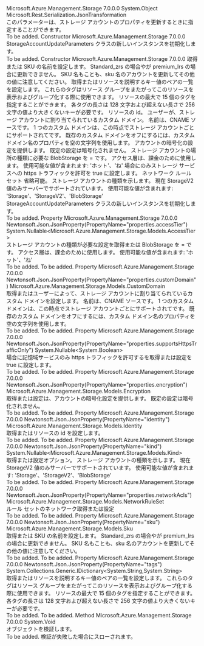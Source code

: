 <Type Name="StorageAccountUpdateParameters" FullName="Microsoft.Azure.Management.Storage.Models.StorageAccountUpdateParameters">
  <TypeSignature Language="C#" Value="public class StorageAccountUpdateParameters" />
  <TypeSignature Language="ILAsm" Value=".class public auto ansi beforefieldinit StorageAccountUpdateParameters extends System.Object" />
  <TypeSignature Language="DocId" Value="T:Microsoft.Azure.Management.Storage.Models.StorageAccountUpdateParameters" />
  <TypeSignature Language="VB.NET" Value="Public Class StorageAccountUpdateParameters" />
  <TypeSignature Language="F#" Value="type StorageAccountUpdateParameters = class" />
  <AssemblyInfo>
    <AssemblyName>Microsoft.Azure.Management.Storage</AssemblyName>
    <AssemblyVersion>7.0.0.0</AssemblyVersion>
  </AssemblyInfo>
  <Base>
    <BaseTypeName>System.Object</BaseTypeName>
  </Base>
  <Interfaces />
  <Attributes>
    <Attribute>
      <AttributeName>Microsoft.Rest.Serialization.JsonTransformation</AttributeName>
    </Attribute>
  </Attributes>
  <Docs>
    <summary>
            このパラメーターは、ストレージ アカウントのプロパティを更新するときに指定することができます。
            </summary>
    <remarks>To be added.</remarks>
  </Docs>
  <Members>
    <Member MemberName=".ctor">
      <MemberSignature Language="C#" Value="public StorageAccountUpdateParameters ();" />
      <MemberSignature Language="ILAsm" Value=".method public hidebysig specialname rtspecialname instance void .ctor() cil managed" />
      <MemberSignature Language="DocId" Value="M:Microsoft.Azure.Management.Storage.Models.StorageAccountUpdateParameters.#ctor" />
      <MemberSignature Language="VB.NET" Value="Public Sub New ()" />
      <MemberType>Constructor</MemberType>
      <AssemblyInfo>
        <AssemblyName>Microsoft.Azure.Management.Storage</AssemblyName>
        <AssemblyVersion>7.0.0.0</AssemblyVersion>
      </AssemblyInfo>
      <Parameters />
      <Docs>
        <summary>
            StorageAccountUpdateParameters クラスの新しいインスタンスを初期化します。
            </summary>
        <remarks>To be added.</remarks>
      </Docs>
    </Member>
    <Member MemberName=".ctor">
      <MemberSignature Language="C#" Value="public StorageAccountUpdateParameters (Microsoft.Azure.Management.Storage.Models.Sku sku = null, System.Collections.Generic.IDictionary&lt;string,string&gt; tags = null, Microsoft.Azure.Management.Storage.Models.Identity identity = null, Microsoft.Azure.Management.Storage.Models.CustomDomain customDomain = null, Microsoft.Azure.Management.Storage.Models.Encryption encryption = null, Nullable&lt;Microsoft.Azure.Management.Storage.Models.AccessTier&gt; accessTier = null, Nullable&lt;bool&gt; enableHttpsTrafficOnly = null, Microsoft.Azure.Management.Storage.Models.NetworkRuleSet networkRuleSet = null, Nullable&lt;Microsoft.Azure.Management.Storage.Models.Kind&gt; kind = null);" />
      <MemberSignature Language="ILAsm" Value=".method public hidebysig specialname rtspecialname instance void .ctor(class Microsoft.Azure.Management.Storage.Models.Sku sku, class System.Collections.Generic.IDictionary`2&lt;string, string&gt; tags, class Microsoft.Azure.Management.Storage.Models.Identity identity, class Microsoft.Azure.Management.Storage.Models.CustomDomain customDomain, class Microsoft.Azure.Management.Storage.Models.Encryption encryption, valuetype System.Nullable`1&lt;valuetype Microsoft.Azure.Management.Storage.Models.AccessTier&gt; accessTier, valuetype System.Nullable`1&lt;bool&gt; enableHttpsTrafficOnly, class Microsoft.Azure.Management.Storage.Models.NetworkRuleSet networkRuleSet, valuetype System.Nullable`1&lt;valuetype Microsoft.Azure.Management.Storage.Models.Kind&gt; kind) cil managed" />
      <MemberSignature Language="DocId" Value="M:Microsoft.Azure.Management.Storage.Models.StorageAccountUpdateParameters.#ctor(Microsoft.Azure.Management.Storage.Models.Sku,System.Collections.Generic.IDictionary{System.String,System.String},Microsoft.Azure.Management.Storage.Models.Identity,Microsoft.Azure.Management.Storage.Models.CustomDomain,Microsoft.Azure.Management.Storage.Models.Encryption,System.Nullable{Microsoft.Azure.Management.Storage.Models.AccessTier},System.Nullable{System.Boolean},Microsoft.Azure.Management.Storage.Models.NetworkRuleSet,System.Nullable{Microsoft.Azure.Management.Storage.Models.Kind})" />
      <MemberSignature Language="F#" Value="new Microsoft.Azure.Management.Storage.Models.StorageAccountUpdateParameters : Microsoft.Azure.Management.Storage.Models.Sku * System.Collections.Generic.IDictionary&lt;string, string&gt; * Microsoft.Azure.Management.Storage.Models.Identity * Microsoft.Azure.Management.Storage.Models.CustomDomain * Microsoft.Azure.Management.Storage.Models.Encryption * Nullable&lt;Microsoft.Azure.Management.Storage.Models.AccessTier&gt; * Nullable&lt;bool&gt; * Microsoft.Azure.Management.Storage.Models.NetworkRuleSet * Nullable&lt;Microsoft.Azure.Management.Storage.Models.Kind&gt; -&gt; Microsoft.Azure.Management.Storage.Models.StorageAccountUpdateParameters" Usage="new Microsoft.Azure.Management.Storage.Models.StorageAccountUpdateParameters (sku, tags, identity, customDomain, encryption, accessTier, enableHttpsTrafficOnly, networkRuleSet, kind)" />
      <MemberType>Constructor</MemberType>
      <AssemblyInfo>
        <AssemblyName>Microsoft.Azure.Management.Storage</AssemblyName>
        <AssemblyVersion>7.0.0.0</AssemblyVersion>
      </AssemblyInfo>
      <Parameters>
        <Parameter Name="sku" Type="Microsoft.Azure.Management.Storage.Models.Sku" />
        <Parameter Name="tags" Type="System.Collections.Generic.IDictionary&lt;System.String,System.String&gt;" />
        <Parameter Name="identity" Type="Microsoft.Azure.Management.Storage.Models.Identity" />
        <Parameter Name="customDomain" Type="Microsoft.Azure.Management.Storage.Models.CustomDomain" />
        <Parameter Name="encryption" Type="Microsoft.Azure.Management.Storage.Models.Encryption" />
        <Parameter Name="accessTier" Type="System.Nullable&lt;Microsoft.Azure.Management.Storage.Models.AccessTier&gt;" />
        <Parameter Name="enableHttpsTrafficOnly" Type="System.Nullable&lt;System.Boolean&gt;" />
        <Parameter Name="networkRuleSet" Type="Microsoft.Azure.Management.Storage.Models.NetworkRuleSet" />
        <Parameter Name="kind" Type="System.Nullable&lt;Microsoft.Azure.Management.Storage.Models.Kind&gt;" />
      </Parameters>
      <Docs>
        <param name="sku">取得または SKU の名前を設定します。 Standard_zrs の場合やが premium_lrs の場合に更新できません。 SKU 名もことも、sku 名のアカウントを更新してその他の値に注意してください。</param>
        <param name="tags">取得またはリソースを説明するキー値のペアの一覧を設定します。 これらのタグはリソース グループをまたがってこのリソースを表示およびグループ化する際に使用できます。 リソースの最大で 15 個のタグを指定することができます。 各タグの長さは 128 文字および超えない長さで 256 文字の値より大きくないキーが必要です。</param>
        <param name="identity">リソースの id。</param>
        <param name="customDomain">ユーザーが、ストレージ アカウントに割り当てられているカスタム ドメイン。 名前は、CNAME ソースです。 1 つのカスタム ドメインは、この時点でストレージ アカウントごとにサポートされてです。 既存のカスタム ドメインをオフにするには、カスタム ドメイン名のプロパティを空の文字列を使用します。</param>
        <param name="encryption">アカウントの暗号化の設定を提供します。 既定の設定は暗号化されません。</param>
        <param name="accessTier">ストレージ アカウントの場所の種類に必要な BlobStorage を = です。 アクセス層は、課金のために使用します。 使用可能な値が含まれます: 'ホット'、'ね'</param>
        <param name="enableHttpsTrafficOnly">場合にのみストレージ サービスへの https トラフィックを許可を true に設定します。</param>
        <param name="networkRuleSet">ネットワーク ルール セット</param>
        <param name="kind">省略可能。 ストレージ アカウントの種類を示します。
            現在 StorageV2 値のみサーバーでサポートされています。 使用可能な値が含まれます: 'Storage'、'StorageV2'、'BlobStorage'</param>
        <summary>
            StorageAccountUpdateParameters クラスの新しいインスタンスを初期化します。
            </summary>
        <remarks>To be added.</remarks>
      </Docs>
    </Member>
    <Member MemberName="AccessTier">
      <MemberSignature Language="C#" Value="public Nullable&lt;Microsoft.Azure.Management.Storage.Models.AccessTier&gt; AccessTier { get; set; }" />
      <MemberSignature Language="ILAsm" Value=".property instance valuetype System.Nullable`1&lt;valuetype Microsoft.Azure.Management.Storage.Models.AccessTier&gt; AccessTier" />
      <MemberSignature Language="DocId" Value="P:Microsoft.Azure.Management.Storage.Models.StorageAccountUpdateParameters.AccessTier" />
      <MemberSignature Language="VB.NET" Value="Public Property AccessTier As Nullable(Of AccessTier)" />
      <MemberSignature Language="F#" Value="member this.AccessTier : Nullable&lt;Microsoft.Azure.Management.Storage.Models.AccessTier&gt; with get, set" Usage="Microsoft.Azure.Management.Storage.Models.StorageAccountUpdateParameters.AccessTier" />
      <MemberType>Property</MemberType>
      <AssemblyInfo>
        <AssemblyName>Microsoft.Azure.Management.Storage</AssemblyName>
        <AssemblyVersion>7.0.0.0</AssemblyVersion>
      </AssemblyInfo>
      <Attributes>
        <Attribute>
          <AttributeName>Newtonsoft.Json.JsonProperty(PropertyName="properties.accessTier")</AttributeName>
        </Attribute>
      </Attributes>
      <ReturnValue>
        <ReturnType>System.Nullable&lt;Microsoft.Azure.Management.Storage.Models.AccessTier&gt;</ReturnType>
      </ReturnValue>
      <Docs>
        <summary>
            ストレージ アカウントの種類が必要な設定を取得または BlobStorage を = です。 アクセス層は、課金のために使用します。 使用可能な値が含まれます: 'ホット'、'ね'
            </summary>
        <value>To be added.</value>
        <remarks>To be added.</remarks>
      </Docs>
    </Member>
    <Member MemberName="CustomDomain">
      <MemberSignature Language="C#" Value="public Microsoft.Azure.Management.Storage.Models.CustomDomain CustomDomain { get; set; }" />
      <MemberSignature Language="ILAsm" Value=".property instance class Microsoft.Azure.Management.Storage.Models.CustomDomain CustomDomain" />
      <MemberSignature Language="DocId" Value="P:Microsoft.Azure.Management.Storage.Models.StorageAccountUpdateParameters.CustomDomain" />
      <MemberSignature Language="VB.NET" Value="Public Property CustomDomain As CustomDomain" />
      <MemberSignature Language="F#" Value="member this.CustomDomain : Microsoft.Azure.Management.Storage.Models.CustomDomain with get, set" Usage="Microsoft.Azure.Management.Storage.Models.StorageAccountUpdateParameters.CustomDomain" />
      <MemberType>Property</MemberType>
      <AssemblyInfo>
        <AssemblyName>Microsoft.Azure.Management.Storage</AssemblyName>
        <AssemblyVersion>7.0.0.0</AssemblyVersion>
      </AssemblyInfo>
      <Attributes>
        <Attribute>
          <AttributeName>Newtonsoft.Json.JsonProperty(PropertyName="properties.customDomain")</AttributeName>
        </Attribute>
      </Attributes>
      <ReturnValue>
        <ReturnType>Microsoft.Azure.Management.Storage.Models.CustomDomain</ReturnType>
      </ReturnValue>
      <Docs>
        <summary>
            取得またはユーザーによって、ストレージ アカウントに割り当てられているカスタム ドメインを設定します。 名前は、CNAME ソースです。 1 つのカスタム ドメインは、この時点でストレージ アカウントごとにサポートされてです。 既存のカスタム ドメインをオフにするには、カスタム ドメイン名のプロパティを空の文字列を使用します。
            </summary>
        <value>To be added.</value>
        <remarks>To be added.</remarks>
      </Docs>
    </Member>
    <Member MemberName="EnableHttpsTrafficOnly">
      <MemberSignature Language="C#" Value="public Nullable&lt;bool&gt; EnableHttpsTrafficOnly { get; set; }" />
      <MemberSignature Language="ILAsm" Value=".property instance valuetype System.Nullable`1&lt;bool&gt; EnableHttpsTrafficOnly" />
      <MemberSignature Language="DocId" Value="P:Microsoft.Azure.Management.Storage.Models.StorageAccountUpdateParameters.EnableHttpsTrafficOnly" />
      <MemberSignature Language="VB.NET" Value="Public Property EnableHttpsTrafficOnly As Nullable(Of Boolean)" />
      <MemberSignature Language="F#" Value="member this.EnableHttpsTrafficOnly : Nullable&lt;bool&gt; with get, set" Usage="Microsoft.Azure.Management.Storage.Models.StorageAccountUpdateParameters.EnableHttpsTrafficOnly" />
      <MemberType>Property</MemberType>
      <AssemblyInfo>
        <AssemblyName>Microsoft.Azure.Management.Storage</AssemblyName>
        <AssemblyVersion>7.0.0.0</AssemblyVersion>
      </AssemblyInfo>
      <Attributes>
        <Attribute>
          <AttributeName>Newtonsoft.Json.JsonProperty(PropertyName="properties.supportsHttpsTrafficOnly")</AttributeName>
        </Attribute>
      </Attributes>
      <ReturnValue>
        <ReturnType>System.Nullable&lt;System.Boolean&gt;</ReturnType>
      </ReturnValue>
      <Docs>
        <summary>
            場合に記憶域サービスのみ https トラフィックを許可するを取得または設定を true に設定します。
            </summary>
        <value>To be added.</value>
        <remarks>To be added.</remarks>
      </Docs>
    </Member>
    <Member MemberName="Encryption">
      <MemberSignature Language="C#" Value="public Microsoft.Azure.Management.Storage.Models.Encryption Encryption { get; set; }" />
      <MemberSignature Language="ILAsm" Value=".property instance class Microsoft.Azure.Management.Storage.Models.Encryption Encryption" />
      <MemberSignature Language="DocId" Value="P:Microsoft.Azure.Management.Storage.Models.StorageAccountUpdateParameters.Encryption" />
      <MemberSignature Language="VB.NET" Value="Public Property Encryption As Encryption" />
      <MemberSignature Language="F#" Value="member this.Encryption : Microsoft.Azure.Management.Storage.Models.Encryption with get, set" Usage="Microsoft.Azure.Management.Storage.Models.StorageAccountUpdateParameters.Encryption" />
      <MemberType>Property</MemberType>
      <AssemblyInfo>
        <AssemblyName>Microsoft.Azure.Management.Storage</AssemblyName>
        <AssemblyVersion>7.0.0.0</AssemblyVersion>
      </AssemblyInfo>
      <Attributes>
        <Attribute>
          <AttributeName>Newtonsoft.Json.JsonProperty(PropertyName="properties.encryption")</AttributeName>
        </Attribute>
      </Attributes>
      <ReturnValue>
        <ReturnType>Microsoft.Azure.Management.Storage.Models.Encryption</ReturnType>
      </ReturnValue>
      <Docs>
        <summary>
            取得または設定は、アカウントの暗号化設定を提供します。 既定の設定は暗号化されません。
            </summary>
        <value>To be added.</value>
        <remarks>To be added.</remarks>
      </Docs>
    </Member>
    <Member MemberName="Identity">
      <MemberSignature Language="C#" Value="public Microsoft.Azure.Management.Storage.Models.Identity Identity { get; set; }" />
      <MemberSignature Language="ILAsm" Value=".property instance class Microsoft.Azure.Management.Storage.Models.Identity Identity" />
      <MemberSignature Language="DocId" Value="P:Microsoft.Azure.Management.Storage.Models.StorageAccountUpdateParameters.Identity" />
      <MemberSignature Language="VB.NET" Value="Public Property Identity As Identity" />
      <MemberSignature Language="F#" Value="member this.Identity : Microsoft.Azure.Management.Storage.Models.Identity with get, set" Usage="Microsoft.Azure.Management.Storage.Models.StorageAccountUpdateParameters.Identity" />
      <MemberType>Property</MemberType>
      <AssemblyInfo>
        <AssemblyName>Microsoft.Azure.Management.Storage</AssemblyName>
        <AssemblyVersion>7.0.0.0</AssemblyVersion>
      </AssemblyInfo>
      <Attributes>
        <Attribute>
          <AttributeName>Newtonsoft.Json.JsonProperty(PropertyName="identity")</AttributeName>
        </Attribute>
      </Attributes>
      <ReturnValue>
        <ReturnType>Microsoft.Azure.Management.Storage.Models.Identity</ReturnType>
      </ReturnValue>
      <Docs>
        <summary>
            取得またはリソースの id を設定します。
            </summary>
        <value>To be added.</value>
        <remarks>To be added.</remarks>
      </Docs>
    </Member>
    <Member MemberName="Kind">
      <MemberSignature Language="C#" Value="public Nullable&lt;Microsoft.Azure.Management.Storage.Models.Kind&gt; Kind { get; set; }" />
      <MemberSignature Language="ILAsm" Value=".property instance valuetype System.Nullable`1&lt;valuetype Microsoft.Azure.Management.Storage.Models.Kind&gt; Kind" />
      <MemberSignature Language="DocId" Value="P:Microsoft.Azure.Management.Storage.Models.StorageAccountUpdateParameters.Kind" />
      <MemberSignature Language="VB.NET" Value="Public Property Kind As Nullable(Of Kind)" />
      <MemberSignature Language="F#" Value="member this.Kind : Nullable&lt;Microsoft.Azure.Management.Storage.Models.Kind&gt; with get, set" Usage="Microsoft.Azure.Management.Storage.Models.StorageAccountUpdateParameters.Kind" />
      <MemberType>Property</MemberType>
      <AssemblyInfo>
        <AssemblyName>Microsoft.Azure.Management.Storage</AssemblyName>
        <AssemblyVersion>7.0.0.0</AssemblyVersion>
      </AssemblyInfo>
      <Attributes>
        <Attribute>
          <AttributeName>Newtonsoft.Json.JsonProperty(PropertyName="kind")</AttributeName>
        </Attribute>
      </Attributes>
      <ReturnValue>
        <ReturnType>System.Nullable&lt;Microsoft.Azure.Management.Storage.Models.Kind&gt;</ReturnType>
      </ReturnValue>
      <Docs>
        <summary>
            取得または設定オプション。 ストレージ アカウントの種類を示します。
            現在 StorageV2 値のみサーバーでサポートされています。 使用可能な値が含まれます: 'Storage'、'StorageV2'、'BlobStorage'
            </summary>
        <value>To be added.</value>
        <remarks>To be added.</remarks>
      </Docs>
    </Member>
    <Member MemberName="NetworkRuleSet">
      <MemberSignature Language="C#" Value="public Microsoft.Azure.Management.Storage.Models.NetworkRuleSet NetworkRuleSet { get; set; }" />
      <MemberSignature Language="ILAsm" Value=".property instance class Microsoft.Azure.Management.Storage.Models.NetworkRuleSet NetworkRuleSet" />
      <MemberSignature Language="DocId" Value="P:Microsoft.Azure.Management.Storage.Models.StorageAccountUpdateParameters.NetworkRuleSet" />
      <MemberSignature Language="VB.NET" Value="Public Property NetworkRuleSet As NetworkRuleSet" />
      <MemberSignature Language="F#" Value="member this.NetworkRuleSet : Microsoft.Azure.Management.Storage.Models.NetworkRuleSet with get, set" Usage="Microsoft.Azure.Management.Storage.Models.StorageAccountUpdateParameters.NetworkRuleSet" />
      <MemberType>Property</MemberType>
      <AssemblyInfo>
        <AssemblyName>Microsoft.Azure.Management.Storage</AssemblyName>
        <AssemblyVersion>7.0.0.0</AssemblyVersion>
      </AssemblyInfo>
      <Attributes>
        <Attribute>
          <AttributeName>Newtonsoft.Json.JsonProperty(PropertyName="properties.networkAcls")</AttributeName>
        </Attribute>
      </Attributes>
      <ReturnValue>
        <ReturnType>Microsoft.Azure.Management.Storage.Models.NetworkRuleSet</ReturnType>
      </ReturnValue>
      <Docs>
        <summary>
            ルール セットのネットワーク取得または設定
            </summary>
        <value>To be added.</value>
        <remarks>To be added.</remarks>
      </Docs>
    </Member>
    <Member MemberName="Sku">
      <MemberSignature Language="C#" Value="public Microsoft.Azure.Management.Storage.Models.Sku Sku { get; set; }" />
      <MemberSignature Language="ILAsm" Value=".property instance class Microsoft.Azure.Management.Storage.Models.Sku Sku" />
      <MemberSignature Language="DocId" Value="P:Microsoft.Azure.Management.Storage.Models.StorageAccountUpdateParameters.Sku" />
      <MemberSignature Language="VB.NET" Value="Public Property Sku As Sku" />
      <MemberSignature Language="F#" Value="member this.Sku : Microsoft.Azure.Management.Storage.Models.Sku with get, set" Usage="Microsoft.Azure.Management.Storage.Models.StorageAccountUpdateParameters.Sku" />
      <MemberType>Property</MemberType>
      <AssemblyInfo>
        <AssemblyName>Microsoft.Azure.Management.Storage</AssemblyName>
        <AssemblyVersion>7.0.0.0</AssemblyVersion>
      </AssemblyInfo>
      <Attributes>
        <Attribute>
          <AttributeName>Newtonsoft.Json.JsonProperty(PropertyName="sku")</AttributeName>
        </Attribute>
      </Attributes>
      <ReturnValue>
        <ReturnType>Microsoft.Azure.Management.Storage.Models.Sku</ReturnType>
      </ReturnValue>
      <Docs>
        <summary>
            取得または SKU の名前を設定します。 Standard_zrs の場合やが premium_lrs の場合に更新できません。 SKU 名もことも、sku 名のアカウントを更新してその他の値に注意してください。
            </summary>
        <value>To be added.</value>
        <remarks>To be added.</remarks>
      </Docs>
    </Member>
    <Member MemberName="Tags">
      <MemberSignature Language="C#" Value="public System.Collections.Generic.IDictionary&lt;string,string&gt; Tags { get; set; }" />
      <MemberSignature Language="ILAsm" Value=".property instance class System.Collections.Generic.IDictionary`2&lt;string, string&gt; Tags" />
      <MemberSignature Language="DocId" Value="P:Microsoft.Azure.Management.Storage.Models.StorageAccountUpdateParameters.Tags" />
      <MemberSignature Language="VB.NET" Value="Public Property Tags As IDictionary(Of String, String)" />
      <MemberSignature Language="F#" Value="member this.Tags : System.Collections.Generic.IDictionary&lt;string, string&gt; with get, set" Usage="Microsoft.Azure.Management.Storage.Models.StorageAccountUpdateParameters.Tags" />
      <MemberType>Property</MemberType>
      <AssemblyInfo>
        <AssemblyName>Microsoft.Azure.Management.Storage</AssemblyName>
        <AssemblyVersion>7.0.0.0</AssemblyVersion>
      </AssemblyInfo>
      <Attributes>
        <Attribute>
          <AttributeName>Newtonsoft.Json.JsonProperty(PropertyName="tags")</AttributeName>
        </Attribute>
      </Attributes>
      <ReturnValue>
        <ReturnType>System.Collections.Generic.IDictionary&lt;System.String,System.String&gt;</ReturnType>
      </ReturnValue>
      <Docs>
        <summary>
            取得またはリソースを説明するキー値のペアの一覧を設定します。
            これらのタグはリソース グループをまたがってこのリソースを表示およびグループ化する際に使用できます。 リソースの最大で 15 個のタグを指定することができます。 各タグの長さは 128 文字および超えない長さで 256 文字の値より大きくないキーが必要です。
            </summary>
        <value>To be added.</value>
        <remarks>To be added.</remarks>
      </Docs>
    </Member>
    <Member MemberName="Validate">
      <MemberSignature Language="C#" Value="public virtual void Validate ();" />
      <MemberSignature Language="ILAsm" Value=".method public hidebysig newslot virtual instance void Validate() cil managed" />
      <MemberSignature Language="DocId" Value="M:Microsoft.Azure.Management.Storage.Models.StorageAccountUpdateParameters.Validate" />
      <MemberSignature Language="VB.NET" Value="Public Overridable Sub Validate ()" />
      <MemberSignature Language="F#" Value="abstract member Validate : unit -&gt; unit&#xA;override this.Validate : unit -&gt; unit" Usage="storageAccountUpdateParameters.Validate " />
      <MemberType>Method</MemberType>
      <AssemblyInfo>
        <AssemblyName>Microsoft.Azure.Management.Storage</AssemblyName>
        <AssemblyVersion>7.0.0.0</AssemblyVersion>
      </AssemblyInfo>
      <ReturnValue>
        <ReturnType>System.Void</ReturnType>
      </ReturnValue>
      <Parameters />
      <Docs>
        <summary>
            オブジェクトを検証します。
            </summary>
        <remarks>To be added.</remarks>
        <exception cref="T:Microsoft.Rest.ValidationException">
            検証が失敗した場合にスローされます。
            </exception>
      </Docs>
    </Member>
  </Members>
</Type>
